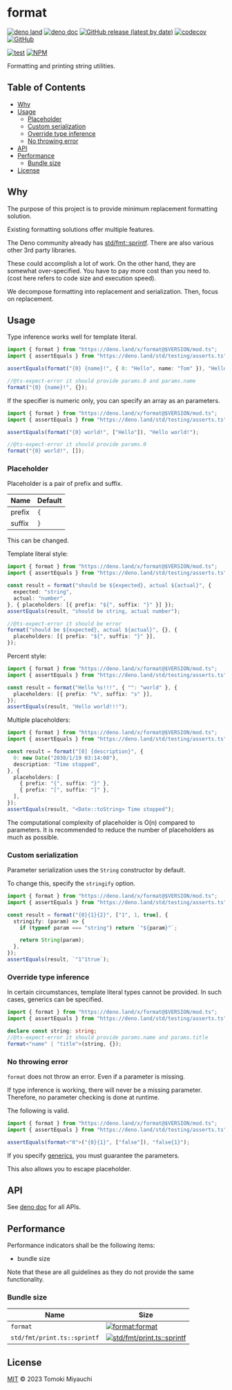 # format

[![deno land](http://img.shields.io/badge/available%20on-deno.land/x-lightgrey.svg?logo=deno)](https://deno.land/x/format)
[![deno doc](https://doc.deno.land/badge.svg)](https://deno.land/x/format/mod.ts)
[![GitHub release (latest by date)](https://img.shields.io/github/v/release/TomokiMiyauci/format)](https://github.com/TomokiMiyauci/format/releases)
[![codecov](https://codecov.io/github/TomokiMiyauci/format/branch/main/graph/badge.svg)](https://codecov.io/gh/TomokiMiyauci/format)
[![GitHub](https://img.shields.io/github/license/TomokiMiyauci/format)](https://github.com/TomokiMiyauci/format/blob/main/LICENSE)

[![test](https://github.com/TomokiMiyauci/format/actions/workflows/test.yaml/badge.svg)](https://github.com/TomokiMiyauci/format/actions/workflows/test.yaml)
[![NPM](https://nodei.co/npm/@miyauci/format.png?mini=true)](https://nodei.co/npm/@miyauci/format/)

Formatting and printing string utilities.

## Table of Contents <!-- omit in toc -->

- [Why](#why)
- [Usage](#usage)
  - [Placeholder](#placeholder)
  - [Custom serialization](#custom-serialization)
  - [Override type inference](#override-type-inference)
  - [No throwing error](#no-throwing-error)
- [API](#api)
- [Performance](#performance)
  - [Bundle size](#bundle-size)
- [License](#license)

## Why

The purpose of this project is to provide minimum replacement formatting
solution.

Existing formatting solutions offer multiple features.

The Deno community already has
[std/fmt::sprintf](https://deno.land/std/fmt/printf.ts?doc=&s=sprintf). There
are also various other 3rd party libraries.

These could accomplish a lot of work. On the other hand, they are somewhat
over-specified. You have to pay more cost than you need to. (cost here refers to
code size and execution speed).

We decompose formatting into replacement and serialization. Then, focus on
replacement.

## Usage

Type inference works well for template literal.

```ts
import { format } from "https://deno.land/x/format@$VERSION/mod.ts";
import { assertEquals } from "https://deno.land/std/testing/asserts.ts";

assertEquals(format("{0} {name}!", { 0: "Hello", name: "Tom" }), "Hello Tom!");

//@ts-expect-error it should provide params.0 and params.name
format("{0} {name}!", {});
```

If the specifier is numeric only, you can specify an array as an parameters.

```ts
import { format } from "https://deno.land/x/format@$VERSION/mod.ts";
import { assertEquals } from "https://deno.land/std/testing/asserts.ts";

assertEquals(format("{0} world!", ["Hello"]), "Hello world!");

//@ts-expect-error it should provide params.0
format("{0} world!", []);
```

### Placeholder

Placeholder is a pair of prefix and suffix.

| Name   | Default |
| ------ | ------- |
| prefix | `{`     |
| suffix | `}`     |

This can be changed.

Template literal style:

```ts
import { format } from "https://deno.land/x/format@$VERSION/mod.ts";
import { assertEquals } from "https://deno.land/std/testing/asserts.ts";

const result = format("should be ${expected}, actual ${actual}", {
  expected: "string",
  actual: "number",
}, { placeholders: [{ prefix: "${", suffix: "}" }] });
assertEquals(result, "should be string, actual number");

//@ts-expect-error it should be error
format("should be ${expected}, actual ${actual}", {}, {
  placeholders: [{ prefix: "${", suffix: "}" }],
});
```

Percent style:

```ts
import { format } from "https://deno.land/x/format@$VERSION/mod.ts";
import { assertEquals } from "https://deno.land/std/testing/asserts.ts";

const result = format("Hello %s!!!", { "": "world" }, {
  placeholders: [{ prefix: "%", suffix: "s" }],
});
assertEquals(result, "Hello world!!!");
```

Multiple placeholders:

```ts
import { format } from "https://deno.land/x/format@$VERSION/mod.ts";
import { assertEquals } from "https://deno.land/std/testing/asserts.ts";

const result = format("[0] {description}", {
  0: new Date("2038/1/19 03:14:08"),
  description: "Time stopped",
}, {
  placeholders: [
    { prefix: "{", suffix: "}" },
    { prefix: "[", suffix: "]" },
  ],
});
assertEquals(result, "<Date::toString> Time stopped");
```

The computational complexity of placeholder is O(n) compared to parameters. It
is recommended to reduce the number of placeholders as much as possible.

### Custom serialization

Parameter serialization uses the `String` constructor by default.

To change this, specify the `stringify` option.

```ts
import { format } from "https://deno.land/x/format@$VERSION/mod.ts";
import { assertEquals } from "https://deno.land/std/testing/asserts.ts";

const result = format("{0}{1}{2}", ["1", 1, true], {
  stringify: (param) => {
    if (typeof param === "string") return `"${param}"`;

    return String(param);
  },
});
assertEquals(result, `"1"1true`);
```

### Override type inference

In certain circumstances, template literal types cannot be provided. In such
cases, generics can be specified.

```ts
import { format } from "https://deno.land/x/format@$VERSION/mod.ts";
import { assertEquals } from "https://deno.land/std/testing/asserts.ts";

declare const string: string;
//@ts-expect-error it should provide params.name and params.title
format<"name" | "title">(string, {});
```

### No throwing error

`format` does not throw an error. Even if a parameter is missing.

If type inference is working, there will never be a missing parameter.
Therefore, no parameter checking is done at runtime.

The following is valid.

```ts
import { format } from "https://deno.land/x/format@$VERSION/mod.ts";
import { assertEquals } from "https://deno.land/std/testing/asserts.ts";

assertEquals(format<"0">("{0}{1}", ["false"]), "false{1}");
```

If you specify [generics](#override-type-inference), you must guarantee the
parameters.

This also allows you to escape placeholder.

## API

See [deno doc](https://deno.land/x/format/mod.ts) for all APIs.

## Performance

Performance indicators shall be the following items:

- bundle size

Note that these are all guidelines as they do not provide the same
functionality.

### Bundle size

| Name                        | Size                                                                                                                                                                                                                                     |
| --------------------------- | ---------------------------------------------------------------------------------------------------------------------------------------------------------------------------------------------------------------------------------------- |
| `format`                    | [![format:format](https://deno.bundlejs.com/?q=https://deno.land/x/format@1.0.0/mod.ts&treeshake=[{+format+}]&badge=)](https://bundlejs.com/?q=https%3A%2F%2Fdeno.land%2Fx%2Fformat@1.0.0%2Fmod.ts&treeshake=%5B%7B+format+%7D%5D)       |
| `std/fmt/print.ts::sprintf` | [![std/fmt/print.ts::sprintf](https://deno.bundlejs.com/?q=https://deno.land/std/fmt/printf.ts&treeshake=[{+sprintf+}]&badge=)](https://bundlejs.com/?q=https%3A%2F%2Fdeno.land%2Fstd%2Ffmt%2Fprintf.ts&treeshake=%5B%7B+sprintf+%7D%5D) |

## License

[MIT](LICENSE) © 2023 Tomoki Miyauchi
